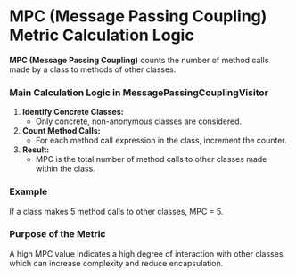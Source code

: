 # MPC (Message Passing Coupling) Metric Calculation Logic

**MPC (Message Passing Coupling)** counts the number of method calls made by a class to methods of other classes.

### Main Calculation Logic in MessagePassingCouplingVisitor

1. **Identify Concrete Classes:**
   - Only concrete, non-anonymous classes are considered.
2. **Count Method Calls:**
   - For each method call expression in the class, increment the counter.
3. **Result:**
   - MPC is the total number of method calls to other classes made within the class.

### Example
If a class makes 5 method calls to other classes, MPC = 5.

### Purpose of the Metric
A high MPC value indicates a high degree of interaction with other classes, which can increase complexity and reduce encapsulation.
